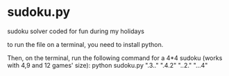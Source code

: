 # sudoku.py
sudoku solver coded for fun during my holidays

to run the file on a terminal, you need to install python.

Then, on the terminal, run the following command for a 4*4 sudoku (works with 4,9 and 12 games' size):
python sudoku.py ".3.." ".4.2" "..2." "...4"
